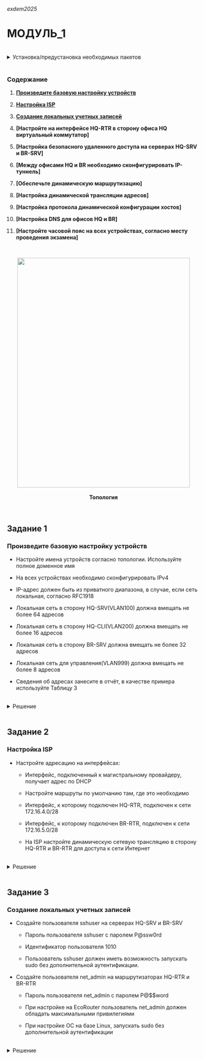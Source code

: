 *exdem2025*
###
# МОДУЛЬ_1

<br/>

<details>
<summary>Установка/предустановка необходимых пакетов</summary>

 1.Нужно поставить галочку в "Система управления NetworkManager" в категории "Система управления сетевыми интерфейсами" для работы с утилитой "nmcli"
 <p align="center">
  <img width="1080" height="720" src="https://github.com/HatKodGor/exdem2025/blob/main/2.png"
<p\>
<p align="center"><strong>NM</strong></p>

2. В ALT Linux Server/JeOS(если необходимо и будет возможность устанавливать пакеты)
  -  apt-get update - обновление репозиториев пакетов
  -  apt-get install nano - текстовый редактор
  -  apt-get install NetworkManager-tui NetworkManager-cli - работа с сетевыми интерфейсами

<br/>


</details>

<br/>

### Содержание

1. **[Произведите базовую настройку устройств](https://github.com/HatKodGor/exdem2025/blob/main/README.md#%D0%BF%D1%80%D0%BE%D0%B8%D0%B7%D0%B2%D0%B5%D0%B4%D0%B8%D1%82%D0%B5-%D0%B1%D0%B0%D0%B7%D0%BE%D0%B2%D1%83%D1%8E-%D0%BD%D0%B0%D1%81%D1%82%D1%80%D0%BE%D0%B9%D0%BA%D1%83-%D1%83%D1%81%D1%82%D1%80%D0%BE%D0%B9%D1%81%D1%82%D0%B2)**

2. **[Настройка ISP](https://github.com/HatKodGor/exdem2025?tab=readme-ov-file#%D0%B7%D0%B0%D0%B4%D0%B0%D0%BD%D0%B8%D0%B5-2)**
  
3. **[Создание локальных учетных записей](https://github.com/HatKodGor/exdem2025?tab=readme-ov-file#%D0%B7%D0%B0%D0%B4%D0%B0%D0%BD%D0%B8%D0%B5-3)**
  
4. **[Настройте на интерфейсе HQ-RTR в сторону офиса HQ виртуальный коммутатор]**
   
5. **[Настройка безопасного удаленного доступа на серверах HQ-SRV и BR-SRV]**
  
6. **[Между офисами HQ и BR необходимо сконфигурировать IP-туннель]**

7. **[Обеспечьте динамическую маршрутизацию]**

8. **[Настройка динамической трансляции адресов]**

9. **[Настройка протокола динамической конфигурации хостов]**

10. **[Настройка DNS для офисов HQ и BR]**

11. **[Настройте часовой пояс на всех устройствах, согласно месту проведения экзамена]**

<br/>

<p align="center">
  <img width="450" height="600" src="https://github.com/user-attachments/assets/8ee209f5-6fed-4f03-bbe3-e202155957b3"
<p\>
<p align="center"><strong>Топология</strong></p>

<br/>

## Задание 1

### Произведите базовую настройку устройств

- Настройте имена устройств согласно топологии. Используйте полное доменное имя

- На всех устройствах необходимо сконфигурировать IPv4

- IP-адрес должен быть из приватного диапазона, в случае, если сеть локальная, согласно RFC1918

- Локальная сеть в сторону HQ-SRV(VLAN100) должна вмещать не более 64 адресов

- Локальная сеть в сторону HQ-CLI(VLAN200) должна вмещать не более 16 адресов

- Локальная сеть в сторону BR-SRV должна вмещать не более 32 адресов

- Локальная сеть для управления(VLAN999) должна вмещать не более 8 адресов

- Сведения об адресах занесите в отчёт, в качестве примера используйте Таблицу 3

<br/>

<details>
<summary>Решение</summary>
<br/>

**Полное доменное имя можно посмотреть в таблице для [Задания 10](https://github.com/damh66/demo2025/tree/main/module1#%D0%B7%D0%B0%D0%B4%D0%B0%D0%BD%D0%B8%D0%B5-10)**

<br/>

#### Настройка имен устройств на ALT Linux
```yml
hostnamectl set-hostname <FQDN>; exec bash
```
> FQDN (Fully Qualified Domain Name) - полное доменное имя
> 
> `exec bash` - обновление оболочки

<br/>

#### Настройка имен устройств на EcoRouter

Переходим в режим конфигурации и прописываем следующее:
```yml
hostname <name>
```
> `<name>` - желаемое имя устройства

<br/>

<table align="center">
  <tr>
    <td align="center">Сеть</td>
    <td align="center">Адрес подсети</td>
    <td align="center">Пул-адресов</td>
  </tr>
  <tr>
    <td align="center">SRV-Net (VLAN 100)</td>
    <td align="center">192.168.0.0/26</td>
    <td align="center">192.168.0.1 - 192.168.0.62</td>
  </tr>
  <tr>
    <td align="center">CLI-Net (VLAN 200)</td>
    <td align="center">192.168.1.0/28</td>
    <td align="center">192.168.1.65 - 192.168.1.78</td>
  </tr>
  <tr>
    <td align="center">BR-Net</td>
    <td align="center">192.168.2.0/27</td>
    <td align="center">192.168.2.1 - 192.168.2.30</td>
  </tr>
  <tr>
    <td align="center">MGMT (VLAN 999)</td>
    <td align="center">192.168.99.0/29</td>
    <td align="center">192.168.99.1 - 192.168.99.6</td>
  </tr>
  <tr>
    <td align="center">ISP-HQ</td>
    <td align="center">172.16.4.0/28</td>
    <td align="center">172.16.4.1 - 172.16.4.14</td>
  </tr>
  <tr>
    <td align="center">ISP-BR</td>
    <td align="center">172.16.5.0/28</td>
    <td align="center">172.16.5.1 - 172.16.5.14</td>
  </tr>
</table>
<p align="center"><strong>Таблица подсетей</strong></p>

<br/>

- **Пример таблицы адресации:**

  | Имя Устройства | IPv4                    | Интерфейс      | NIC     | Шлюз        |
  |----------------|-------------------------|----------------|---------|-------------|
  | ISP            | NAT (inet)              | ens33          | Internet|             |
  |                | 172.16.4.14/28          | ens34          | ISP_HQ  |             |
  |                | 172.16.5.14/28          | ens35          | ISP_BR  |             |
  |________________|_________________________|________________|_________|_____________|
  | HQ-RTR         | 172.16.4.1/28           | toISP(ge0)     | ISP_HQ  | 172.16.4.14 |
  |                | 192.168.0.81/29         | vl999          |         |             |
  |                | 192.168.0.62/26         | vl100(ge1)     |         |             |
  |                | 192.168.1.78/28         | vl200(ge1)     | HQ_NET  |             |
  |                | 172.16.0.1/30           | GRE            | TUN     |             |
  |________________|_________________________|________________|_________|_____________|
  | HQ-SRV         | 192.168.0.2/26          | ens34.100@ens34| SRV_NET | 192.168.0.62|
  |________________|_________________________|________________|_________|_____________|
  | HQ-CLI         | 192.168.1.65/28 (DHCP)  | ens34.200@ens34| CLI_NET | 192.168.1.78|
  |________________|_________________________|________________|_________|_____________|
  | BR-RTR         | 172.16.5.1/28           | toISP(ge0)     | ISP_BR  | 172.16.5.14 |
  |                | 192.168.2.1/27          | toBRS_RV(ge1)  | BR_NET  |             |
  |                | 172.16.0.2/30           | GRE            | TUN     |             |
  |________________|_________________________|________________|_________|_____________|
  | BR-SRV         | 192.168.2.2/27          | ens34          | BR_NET  | 192.168.2.1 |

> Адресация для **ISP** взята из следующего задания

<br/>

#### Наcтройка IP-адресации на **HQ-SRV**, **BR-SRV**, **HQ-CLI** (настройка IP-адресации на **ISP** проводится в [следующем задании](https://github.com/damh66/demo2025/tree/main/module1#%D0%B7%D0%B0%D0%B4%D0%B0%D0%BD%D0%B8%D0%B5-2))

Приводим файлы **`options`**, **`ipv4address`**, **`ipv4route`** в директории **`/etc/net/ifaces/*имя интерфейса*/`** к следующему виду (в примере **HQ-SRV**):
```yml
BOOTPROTO=static
TYPE=eth
NM_CONTROLLED=no
DISABLED=no
CONFIG_IPV4=yes
```
> **`options`**

```yml
192.168.*.*/*
```
> **'ipv4address'**

```yml
default via 192.168.*.*/*
```
> **'ipv4route'**


<br/>

#### Настройка IP-адресации на EcoRouter

Настраиваем интерфейс на **HQ-RTR**, который смотрит в сторону **ISP**:

- Создаем логический интерфейс:
```yml
interface toISP
  ip address 172.16.4.2/28
```

- Настраиваем физический порт:
```yml
port ge0
  service-instance ge0/toISP
    encapsulation untagged
```

- Объединеняем порт с интерфейсом:
```yml
interface toISP
  connect port ge0 service-instance ge0/toISP
```

<br/>

Настраиваем интерфейсы на **HQ-RTR**, которые смотрят в сторону **HQ-SRV** и **HQ-CLI** (с разделением на VLAN):

- Создаем два интерфейса:
```yml
interface vl.100
  description "to hq-srv"
  ip address 192.168.0.62/26
!
interface vl.200
  description "to hq-cli"
  ip address 192.168.1.78/28
```

- Настраиваем порт:
```yml
port ge1
  service-instance vl.100
    encapsulation dot1q 100
    rewrite pop 1
  service-instance vl.200
    encapsulation dot1q 200
    rewrite pop 1
```

- Объединяем порт с интерфейсами:
```yml
interface vl.100
  connect port ge1 service-instance vl.100
!
interface vl.200
  connect port ge1 service-instance vl.200
```

<br/>

#### Адресация на BR-RTR (без разделения на VLAN) настраивается аналогично примеру выше в сторону ISP

<br/>

#### Добавление маршрута по умолчанию в EcoRouter (HQ-RTR; BR-RTR)

Прописываем следующее:
```yml
ip route 0.0.0.0/0 172.16.4.14 - HQ-RTR
ip route 0.0.0.0/0 172.16.5.14 - BR-RTR
```

</details>

<br/>


## Задание 2

### Настройка ISP

- Настройте адресацию на интерфейсах:

  - Интерфейс, подключенный к магистральному провайдеру, получает адрес по DHCP

  - Настройте маршруты по умолчанию там, где это необходимо

  - Интерфейс, к которому подключен HQ-RTR, подключен к сети 172.16.4.0/28

  - Интерфейс, к которому подключен BR-RTR, подключен к сети 172.16.5.0/28

  - На ISP настройте динамическую сетевую трансляцию в сторону HQ-RTR и BR-RTR для доступа к сети Интернет

<br/>

<details>
<summary>Решение</summary>
<br/>

#### Настройка интерфейса, который получает IP-адрес по DHCP
При первом входе в систему должно быть уже предустановлено, на всякий:
<details>
Файл **`options`** (в директории интерфейса"cd /etc/net/ifaces") приводим к следующему виду:
 
```yml
BOOTPROTO=dhcp
TYPE=eth
DISABLED=no
CONFIG_IPV4=yes
```
> **`BOOTPROTO=dhcp`** - заменили статический способ настройки адреса на динамическое получение

</details>

<br/>

#### Настройка маршрута по умолчанию

Прописываем шлюз по умолчанию:
```yml
default via *адрес шлюза*
```
>**ipv4route**

<br/>

#### Настройка интерфейсов, смотрящих в сторону HQ-RTR и BR-RTR происходит аналогично настройке в [Задании 1](https://github.com/HatKodGor/exdem2025?tab=readme-ov-file#%D0%B7%D0%B0%D0%B4%D0%B0%D0%BD%D0%B8%D0%B5-1)
>**'options' - HQ-RTR/BR-RTR**
<details>
 
 ```yml
 BOOTPROTO=static
 TYPE=eth
 NM_CONTROLLED=no
 DISABLED=no
 CONFIG_IPV4=yes
 ```
</details>

<br/>

>**'ipv4address'**
<details>

 ```yml
172.16.4.14/28 - HQ-RTR
172.16.5.14/28 - BR-RTR
```
</details>

<br/>

#### Включение маршрутизации

В файле **`/etc/net/sysctl.conf`** изменяем строку:
```yml
net.ipv4.ip_forward = 1
```

<br/>

Изменения в файле **`sysctl.conf`** применяем следующей командой:
```yml
sysctl -p /etc/sysctl.conf
```

</details>

<br/>

## Задание 3

### Создание локальных учетных записей

- Создайте пользователя sshuser на серверах HQ-SRV и BR-SRV

  - Пароль пользователя sshuser с паролем P@ssw0rd

  - Идентификатор пользователя 1010

  - Пользователь sshuser должен иметь возможность запускать sudo без дополнительной аутентификации.

- Создайте пользователя net_admin на маршрутизаторах HQ-RTR и BR-RTR

  - Пароль пользователя net_admin с паролем P@$$word

  - При настройке на EcoRouter пользователь net_admin должен обладать максимальными привилегиями

  - При настройке ОС на базе Linux, запускать sudo без дополнительной аутентификации

<br/>

<details>
<summary>Решение</summary>
<br/>

#### Создание пользователя `sshuser` на серверах
(чтобы всё получилось нужно пользователю root дать доступ к sudo "nano cd /etc/sudoers" nano - по желанию) нужно расскомментировать текст, то где белый текст в левой стороне изначально стоит "#" его нужно убрать
<p align="center">
  <img  src="https://github.com/HatKodGor/exdem2025/blob/main/3.png">
<p\>

Создаем самого пользователя(мы находимся под пользователем root):
```yml
sudo useradd sshuser -u 1010
```
> опция **`-u`** позволяет указать идентификатор пользователя сразу при создании

<br/>

Задаем пароль:
```yml
sudo passwd sshuser
```

<br/>

Добавляем в группу **wheel**:
```yml
sudo usermod -aG wheel sshuser
```

<br/>

Добавляем строку в **`/etc/sudoers`**:
```yml
sshuser ALL=(ALL) NOPASSWD:ALL
```
> Позволяет запускать **sudo** без аутентификации 

<br/>

#### Создание пользователя `net_admin` на Ecorouter

Создаем самого пользователя:
```yml
(config)username net_admin
```

<br/>

Задаем пароль:
```yml
(config-user)password P@ssw0rd
```

<br/>

Присваиваем привилегии администратора:
```yml
(config-user)role admin
```


</details>

<br/>
